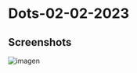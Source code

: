 # Dots-02-02-2023
## Screenshots
![imagen](https://user-images.githubusercontent.com/66109459/216427776-b1efa85a-fd01-400a-adcf-58608e1c0c59.png)
